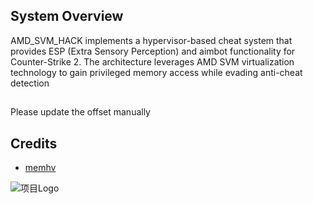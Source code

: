 ## System Overview

AMD_SVM_HACK implements a hypervisor-based cheat system that provides ESP (Extra Sensory Perception) and aimbot functionality for Counter-Strike 2. The architecture leverages AMD SVM virtualization technology to gain privileged memory access while evading anti-cheat detection
##
Please update the offset manually

## Credits
- [memhv](https://github.com/SamuelTulach/memhv)


![项目Logo](./img/img.png)